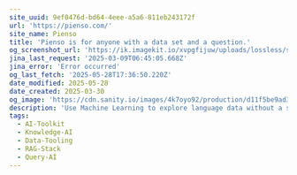 ```yaml
---
site_uuid: 9ef0476d-bd64-4eee-a5a6-811eb243172f
url: 'https://pienso.com/'
site_name: Pienso
title: 'Pienso is for anyone with a data set and a question.'
og_screenshot_url: 'https://ik.imagekit.io/xvpgfijuw/uploads/lossless/screenshots/20250528_Pienso_og_screenshot.jpeg'
jina_last_request: '2025-03-09T06:45:05.668Z'
jina_error: 'Error occurred'
og_last_fetch: '2025-05-28T17:36:50.220Z'
date_modified: 2025-05-28
date_created: 2025-03-30
og_image: 'https://cdn.sanity.io/images/4k7oyo92/production/d11f5be9ad3a1341f5d339a550f62fd1a7b8d6df-1200x630.jpg?w=1200&h=630'
description: 'Use Machine Learning to explore language data without a single line of code. Experiment, train and deploy effortlessly, with an interactive and responsive learning interface that imprints your expertise at AI scale.'
tags:
  - AI-Toolkit
  - Knowledge-AI
  - Data-Tooling
  - RAG-Stack
  - Query-AI
---
```


